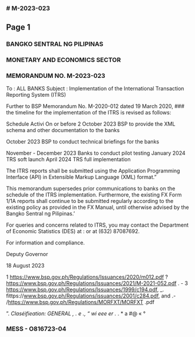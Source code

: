 ### # M-2023-023

## Page 1

### BANGKO SENTRAL NG PILIPINAS

### MONETARY AND ECONOMICS SECTOR

### MEMORANDUM NO. M-2023-023

To : ALL BANKS Subject : Implementation of the International Transaction Reporting System (ITRS)

Further to BSP Memorandum No. M-2020-012 dated 19 March 2020, ### the timeline for the implementation of the ITRS is revised as follows:

Schedule Activi On or before 2 October 2023 BSP to provide the XML schema and other documentation to the banks

October 2023 BSP to conduct technical briefings for the banks

November - December 2023 Banks to conduct pilot testing January 2024 TRS soft launch April 2024 TRS full implementation

The ITRS reports shall be submitted using the Application Programming Interface (API) in Extensible Markup Language (XML) format.”

This memorandum supersedes prior communications to banks on the schedule of the ITRS implementation. Furthermore, the existing FX Form 1/1A reports shall continue to be submitted regularly according to the existing policy as provided in the FX Manual, until otherwise advised by the Bangko Sentral ng Pilipinas.’

For queries and concerns related to ITRS, you may contact the Department of Economic Statistics (DES) at : or at (632) 87087692.

For information and compliance.

Deputy Governor

18 August 2023

1 https://www.bsp.gov.ph/Regulations/Issuances/2020/m012.pdf ? https://www.bsp.gov.ph/Regulations/Issuances/2021/M-2021-052.pdf . - 3 https://www.bsp.gov.ph/Regulations/Issuances/1999/c194.pdf, _. fittps://www.bsp.gov.ph/Regulations/issuances/2001/c284.pdf, and .- /https://www.bsp.gov.ph/Regulations/MORFXT/MORFXT .pdf

”. *Claséifieation: GENERAL *, . e .*, “ wi eee er .* . * a #@ « °

### MESS - O816723-04


